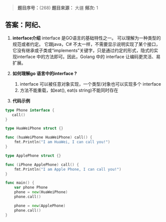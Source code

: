 > **题目序号：**(268)
> **题目来源：** 大疆
> **频次:** 1   

## 答案：阿纪、

1. **interface介绍**
   interface 是GO语言的基础特性之一。
   可以理解为一种类型的规范或者约定。
   它跟java，C# 不太一样，不需要显示说明实现了某个接口，它没有继承或子类或“implements”关键字，只是通过约定的形式，隐式的实现interface 中的方法即可。因此，Golang 中的 interface 让编码更灵活、易扩展。

2. **如何理解go 语言中的interface ?**

   1. interface 可以被任意对象实现，一个类型/对象也可以实现多个 interface
   2. 方法不能重载，如eat(), eat(s string)不能同时存在

3. **代码示例**

```go
type Phone interface {
   call()
}

type HuaWeiPhone struct {}

func (huaWeiPhone HuaWeiPhone) call() {
    fmt.Println("I am HuaWei, I can call you!")
}

type ApplePhone struct {}

func (iPhone ApplePhone) call() {
    fmt.Println("I am Apple Phone, I can call you!")
}

func main() {
    var phone Phone
    phone = new(HuaWeiPhone)
    phone.call()

    phone = new(ApplePhone)
    phone.call()
}
```

